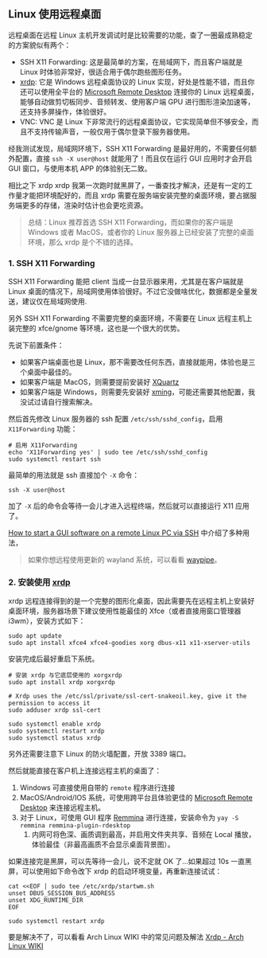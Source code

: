 
## Linux 使用远程桌面

远程桌面在远程 Linux 主机开发调试时是比较需要的功能，查了一圈最成熟稳定的方案貌似有两个：

- SSH X11 Forwarding: 这是最简单的方案，在局域网下，而且客户端就是 Linux 时体验非常好，很适合用于偶尔跑些图形任务。
- [xrdp](https://github.com/neutrinolabs/xrdp): 它是 Windows 远程桌面协议的 Linux 实现，好处是性能不错，而且你还可以使用全平台的 [Microsoft Remote Desktop](https://learn.microsoft.com/en-us/windows-server/remote/remote-desktop-services/clients/remote-desktop-clients) 连接你的 Linux 远程桌面，能够自动做剪切板同步、音频转发、使用客户端 GPU 进行图形渲染加速等，还支持多屏操作，体验很好。
- VNC: VNC 是 Linux 下非常流行的远程桌面协议，它实现简单但不够安全，而且不支持传输声音，一般仅用于偶尔登录下服务器使用。

经我测试发现，局域网环境下，SSH X11 Forwarding 是最好用的，不需要任何额外配置，直接 `ssh -X user@host` 就能用了！而且仅在运行 GUI 应用时才会开启 GUI 窗口，与使用本机 APP 的体验别无二致。

相比之下 xrdp xrdp 我第一次跑时就黑屏了，一番查找才解决，还是有一定的工作量才能把环境配好的，而且 xrdp 需要在服务端安装完整的桌面环境，要占据服务端更多的存储，渲染时估计也会更吃资源。

>总结：Linux 推荐首选 SSH X11 Forwarding，而如果你的客户端是 Windows 或者 MacOS，或者你的 Linux 服务器上已经安装了完整的桌面环境，那么 xrdp 是个不错的选择。

### 1. SSH X11 Forwarding

SSH X11 Forwarding 能把 client 当成一台显示器来用，尤其是在客户端就是 Linux 桌面的情况下，局域网使用体验很好。不过它没做啥优化，数据都是全量发送，建议仅在局域网使用.

另外 SSH X11 Forwarding 不需要完整的桌面环境，不需要在 Linux 远程主机上装完整的 xfce/gnome 等环境，这也是一个很大的优势。

先说下前置条件：

- 如果客户端桌面也是 Linux，那不需要改任何东西，直接就能用，体验也是三个桌面中最佳的。
- 如果客户端是 MacOS，则需要提前安装好 [XQuartz](https://www.xquartz.org/)
- 如果客户端是 Windows，则需要先安装好 [xming](https://sourceforge.net/projects/xming/)，可能还需要其他配置，我没试过请自行搜索解决。

然后首先修改 Linux 服务器的 ssh 配置 `/etc/ssh/sshd_config`，启用 `X11Forwarding` 功能：

```shell
# 启用 X11Forwarding
echo 'X11Forwarding yes' | sudo tee /etc/ssh/sshd_config
sudo systemctl restart ssh
```

最简单的用法就是 ssh 直接加个 `-X` 命令：

```shell
ssh -X user@host
```

加了 `-X` 后的命令会等待一会儿才进入远程终端，然后就可以直接运行 X11 应用了。

[How to start a GUI software on a remote Linux PC via SSH](https://askubuntu.com/questions/47642/how-to-start-a-gui-software-on-a-remote-linux-pc-via-ssh) 中介绍了多种用法，

>如果你想远程使用更新的 wayland 系统，可以看看 [waypipe](https://gitlab.freedesktop.org/mstoeckl/waypipe)。

### 2. 安装使用 [xrdp](https://github.com/neutrinolabs/xrdp)

xrdp 远程连接得到的是一个完整的图形化桌面，因此需要先在远程主机上安装好桌面环境，服务器场景下建议使用性能最佳的 Xfce（或者直接用窗口管理器 i3wm），安装方式如下：

```shell
sudo apt update
sudo apt install xfce4 xfce4-goodies xorg dbus-x11 x11-xserver-utils
```

安装完成后最好重启下系统。

```shell
# 安装 xrdp 与它底层使用的 xorgxrdp
sudo apt install xrdp xorgxrdp

# Xrdp uses the /etc/ssl/private/ssl-cert-snakeoil.key, give it the permission to access it
sudo adduser xrdp ssl-cert

sudo systemctl enable xrdp
sudo systemctl restart xrdp
sudo systemctl status xrdp
```

另外还需要注意下 Linux 的防火墙配置，开放 3389 端口。

然后就能直接在客户机上连接远程主机的桌面了：

1. Windows 可直接使用自带的 `remote` 程序进行连接
2. MacOS/Android/IOS 系统，可使用跨平台且体验更佳的 [Microsoft Remote Desktop](https://learn.microsoft.com/en-us/windows-server/remote/remote-desktop-services/clients/remote-desktop-clients) 来连接远程主机。
3. 对于 Linux，可使用 GUI 程序 [Remmina](https://wiki.archlinux.org/title/Remmina) 进行连接，安装命令为 `yay -S remmina remmina-plugin-rdesktop`
   1. 内网可将色深、画质调到最高，并启用文件夹共享、音频在 Local 播放，体验最佳（非最高画质不会显示桌面背景图）。


如果连接完是黑屏，可以先等待一会儿，说不定就 OK 了...如果超过 10s 一直黑屏，可以使用如下命令改下 xrdp 的启动环境变量，再重新连接试试：

```shell
cat <<EOF | sudo tee /etc/xrdp/startwm.sh
unset DBUS_SESSION_BUS_ADDRESS
unset XDG_RUNTIME_DIR
EOF

sudo systemctl restart xrdp
```

要是解决不了，可以看看 Arch Linux WIKI 中的常见问题及解法 [Xrdp - Arch Linux WIKI](https://wiki.archlinux.org/title/xrdp)
